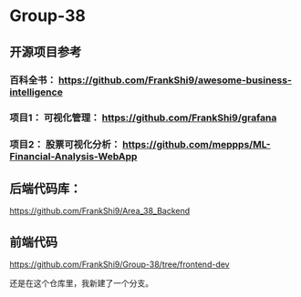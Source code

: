 # Group-38

## 开源项目参考

### 百科全书： https://github.com/FrankShi9/awesome-business-intelligence

### 项目1： 可视化管理： https://github.com/FrankShi9/grafana

### 项目2： 股票可视化分析： https://github.com/meppps/ML-Financial-Analysis-WebApp



## 后端代码库：
https://github.com/FrankShi9/Area_38_Backend



## 前端代码

https://github.com/FrankShi9/Group-38/tree/frontend-dev

还是在这个仓库里，我新建了一个分支。
